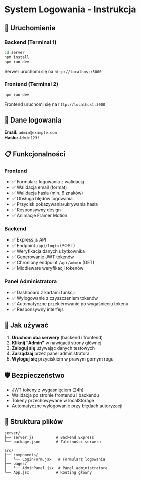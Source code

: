 # System Logowania - Instrukcja

## 🚀 Uruchomienie

### Backend (Terminal 1)
```bash
cd server
npm install
npm run dev
```
Serwer uruchomi się na `http://localhost:5000`

### Frontend (Terminal 2)
```bash
npm run dev
```
Frontend uruchomi się na `http://localhost:3000`

## 🔐 Dane logowania

**Email:** `admin@example.com`  
**Hasło:** `Admin123!`

## 📋 Funkcjonalności

### Frontend
- ✅ Formularz logowania z walidacją
- ✅ Walidacja email (format)
- ✅ Walidacja hasła (min. 6 znaków)
- ✅ Obsługa błędów logowania
- ✅ Przycisk pokazywania/ukrywania hasła
- ✅ Responsywny design
- ✅ Animacje Framer Motion

### Backend
- ✅ Express.js API
- ✅ Endpoint `/api/login` (POST)
- ✅ Weryfikacja danych użytkownika
- ✅ Generowanie JWT tokenów
- ✅ Chroniony endpoint `/api/admin` (GET)
- ✅ Middleware weryfikacji tokenów

### Panel Administratora
- ✅ Dashboard z kartami funkcji
- ✅ Wylogowanie z czyszczeniem tokenów
- ✅ Automatyczne przekierowanie po wygaśnięciu tokenu
- ✅ Responsywny interfejs

## 🔧 Jak używać

1. **Uruchom oba serwery** (backend i frontend)
2. **Kliknij "Admin"** w nawigacji strony głównej
3. **Zaloguj się** używając danych testowych
4. **Zarządzaj** przez panel administratora
5. **Wyloguj się** przyciskiem w prawym górnym rogu

## 🛡️ Bezpieczeństwo

- JWT tokeny z wygaśnięciem (24h)
- Walidacja po stronie frontendu i backendu
- Tokeny przechowywane w localStorage
- Automatyczne wylogowanie przy błędach autoryzacji

## 📁 Struktura plików

```
server/
├── server.js          # Backend Express
└── package.json       # Zależności serwera

src/
├── components/
│   └── LoginForm.jsx   # Formularz logowania
├── pages/
│   └── AdminPanel.jsx  # Panel administratora
└── App.jsx            # Routing główny
```